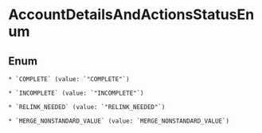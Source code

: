 
# AccountDetailsAndActionsStatusEnum

## Enum


    * `COMPLETE` (value: `"COMPLETE"`)

    * `INCOMPLETE` (value: `"INCOMPLETE"`)

    * `RELINK_NEEDED` (value: `"RELINK_NEEDED"`)

    * `MERGE_NONSTANDARD_VALUE` (value: `MERGE_NONSTANDARD_VALUE`)


